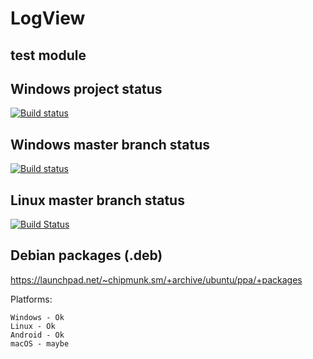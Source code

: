 # LogView
## test module 

## Windows project status

[![Build status](https://ci.appveyor.com/api/projects/status/0nfvysyxg3m3omkc?svg=true)](https://ci.appveyor.com/project/chipmunk-sm/logview)

## Windows master branch status

[![Build status](https://ci.appveyor.com/api/projects/status/0nfvysyxg3m3omkc/branch/master?svg=true)](https://ci.appveyor.com/project/chipmunk-sm/logview/branch/master)

## Linux master branch status

[![Build Status](https://travis-ci.org/chipmunk-sm/logview.svg?branch=master)](https://travis-ci.org/chipmunk-sm/logview)


## Debian packages (.deb)

https://launchpad.net/~chipmunk.sm/+archive/ubuntu/ppa/+packages


Platforms:

```
Windows - Ok
Linux - Ok
Android - Ok
macOS - maybe
```
